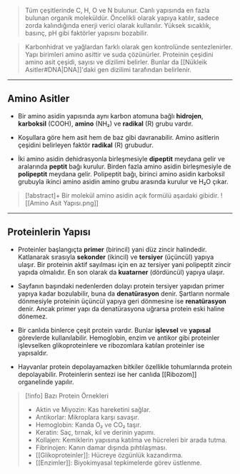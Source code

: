>Tüm çeşitlerinde C, H, O ve N bulunur. Canlı yapısında en fazla bulunan organik moleküldür. Öncelikli olarak yapıya katılır, sadece zorda kalındığında enerji verici olarak kullanılır.  Yüksek sıcaklık, basınç, pH gibi faktörler yapısını bozabilir.

>Karbonhidrat ve yağlardan farklı olarak gen kontrolünde sentezlenirler. Yapı birimleri amino asittir ve suda çözünürler. Proteinin çeşidini amino asit çeşidi, sayısı ve dizilimi belirler. Bunlar da [[Nükleik Asitler#DNA|DNA]]'daki gen dizilimi tarafından belirlenir.

___
## Amino Asitler
- Bir amino asidin yapısında aynı karbon atomuna bağlı **hidrojen**, **karboksil** (COOH), **amino** (NH₂) ve **radikal** (R) grubu vardır.

- Koşullara göre hem asit hem de baz gibi davranabilir. Amino asitlerin çeşidini belirleyen faktör **radikal** (R) grubudur.

- İki amino asidin dehidrasyonla birleşmesiyle **dipeptit** meydana gelir ve aralarında **peptit** bağı kurulur. Birden fazla amino asidin birleşmesiyle de **polipeptit** meydana gelir. Polipeptit bağı, birinci amino asidin karboksil grubuyla ikinci amino asidin amino grubu arasında kurulur ve H₂O çıkar.

> [!abstract]+ Bir molekül amino asidin açık formülü aşaıdaki gibidir.
> ![[Amino Asit Yapısı.png]]

___
## Proteinlerin Yapısı
- Proteinler başlangıçta **primer** (birincil) yani düz zincir halindedir. Katlanarak sırasıyla **sekonder** (ikincil) ve **tersiyer** (üçüncül) yapıya ulaşır. Bir proteinin aktif sayılması için en az tersiyer yani polipeptit zincir yapıda olmalıdır. En son olarak da **kuatarner** (dördüncül) yapıya ulaşır.

- Sayfanın başındaki nedenlerden dolayı protein tersiyer yapıdan primer yapıya kadar bozulabilir, buna da **denatürasyon** denir. Şartların normale dönmesiyle proteinin üçüncül yapıya geri dönmesine ise **renatürasyon** denir. Ancak primer yapı da denatürasyona uğrarsa protein eski haline dönemez.

- Bir canlıda binlerce çeşit protein vardır. Bunlar **işlevsel** ve **yapısal** görevlerde kullanılabilir. Hemoglobin, enzim ve antikor gibi proteinler işlevselken glikoproteinlere ve ribozomlara katılan proteinler ise yapısaldır.

- Hayvanlar protein depolayamazken bitkiler özellikle tohumlarında protein depolayabilir. Proteinlerin sentezi ise her canlıda [[Ribozom]] organelinde yapılır.

> [!info] Bazı Protein Örnekleri
> - Aktin ve Miyozin: Kas hareketini sağlar.
> - Antikorlar: Mikroplara karşı savaşır.
> - Hemoglobin: Kanda O₂ ve CO₂ taşır.
> - Keratin: Saç, tırnak, kıl ve derinin yapımı.
> - Kollajen: Kemiklerin yapısına katılma ve hücreleri bir arada tutma.
> - Fibrinojen: Kanın damar dışında pıhtılaşması.
> - [[Glikoproteinler]]: Hücreye özgünlük kazandırma.
> - [[Enzimler]]: Biyokimyasal tepkimelerde görev üstlenme.
